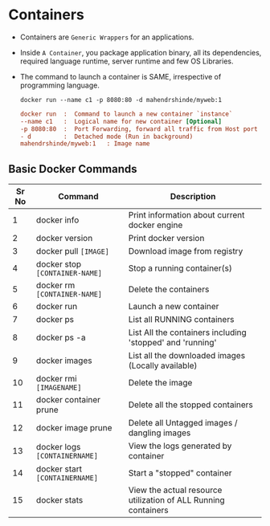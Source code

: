 # Containers

- Containers are `Generic Wrappers` for an applications. 

- Inside `A Container`, you package application binary, all its dependencies, required language runtime, server runtime and few OS Libraries.

- The command to launch a container is SAME, irrespective of programming language.

    ```
    docker run --name c1 -p 8080:80 -d mahendrshinde/myweb:1
    ```

    ```ini
    docker run  :  Command to launch a new container `instance` 
    --name c1   :  Logical name for new container [Optional]
    -p 8080:80  :  Port Forwarding, forward all traffic from Host port 8080 to container port 80
    - d         :  Detached mode (Run in background) 
    mahendrshinde/myweb:1   : Image name
    ```

## Basic Docker Commands

Sr No   | Command | Description
-------|----------|------------
1 | docker info | Print information about current docker engine
2 | docker version | Print docker version
3 | docker pull `[IMAGE]`| Download image from registry
4 | docker stop `[CONTAINER-NAME]` | Stop a running container(s)
5 | docker rm `[CONTAINER-NAME]` | Delete the containers
6 | docker run | Launch a new container
7 | docker ps | List all RUNNING containers
8 | docker ps -a | List All the containers including 'stopped' and 'running'
9 | docker images | List all the downloaded images (Locally available)
10 | docker rmi `[IMAGENAME]` | Delete the image
11 | docker container prune | Delete all the stopped containers
12 | docker image prune | Delete all Untagged images / dangling images
13 | docker logs `[CONTAINERNAME]` | View the logs generated by container
14 | docker start `[CONTAINERNAME]` | Start a "stopped" container
15 | docker stats | View the actual resource utilization of ALL Running containers